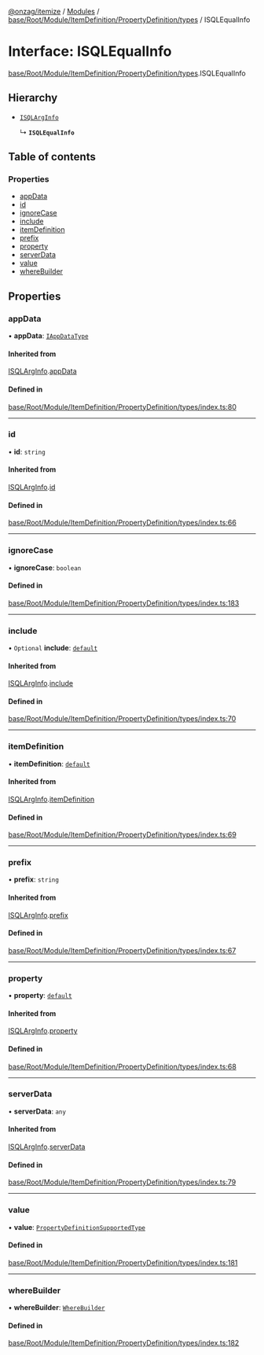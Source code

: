 [@onzag/itemize](../README.md) / [Modules](../modules.md) / [base/Root/Module/ItemDefinition/PropertyDefinition/types](../modules/base_Root_Module_ItemDefinition_PropertyDefinition_types.md) / ISQLEqualInfo

# Interface: ISQLEqualInfo

[base/Root/Module/ItemDefinition/PropertyDefinition/types](../modules/base_Root_Module_ItemDefinition_PropertyDefinition_types.md).ISQLEqualInfo

## Hierarchy

- [`ISQLArgInfo`](base_Root_Module_ItemDefinition_PropertyDefinition_types.ISQLArgInfo.md)

  ↳ **`ISQLEqualInfo`**

## Table of contents

### Properties

- [appData](base_Root_Module_ItemDefinition_PropertyDefinition_types.ISQLEqualInfo.md#appdata)
- [id](base_Root_Module_ItemDefinition_PropertyDefinition_types.ISQLEqualInfo.md#id)
- [ignoreCase](base_Root_Module_ItemDefinition_PropertyDefinition_types.ISQLEqualInfo.md#ignorecase)
- [include](base_Root_Module_ItemDefinition_PropertyDefinition_types.ISQLEqualInfo.md#include)
- [itemDefinition](base_Root_Module_ItemDefinition_PropertyDefinition_types.ISQLEqualInfo.md#itemdefinition)
- [prefix](base_Root_Module_ItemDefinition_PropertyDefinition_types.ISQLEqualInfo.md#prefix)
- [property](base_Root_Module_ItemDefinition_PropertyDefinition_types.ISQLEqualInfo.md#property)
- [serverData](base_Root_Module_ItemDefinition_PropertyDefinition_types.ISQLEqualInfo.md#serverdata)
- [value](base_Root_Module_ItemDefinition_PropertyDefinition_types.ISQLEqualInfo.md#value)
- [whereBuilder](base_Root_Module_ItemDefinition_PropertyDefinition_types.ISQLEqualInfo.md#wherebuilder)

## Properties

### appData

• **appData**: [`IAppDataType`](server.IAppDataType.md)

#### Inherited from

[ISQLArgInfo](base_Root_Module_ItemDefinition_PropertyDefinition_types.ISQLArgInfo.md).[appData](base_Root_Module_ItemDefinition_PropertyDefinition_types.ISQLArgInfo.md#appdata)

#### Defined in

[base/Root/Module/ItemDefinition/PropertyDefinition/types/index.ts:80](https://github.com/onzag/itemize/blob/73e0c39e/base/Root/Module/ItemDefinition/PropertyDefinition/types/index.ts#L80)

___

### id

• **id**: `string`

#### Inherited from

[ISQLArgInfo](base_Root_Module_ItemDefinition_PropertyDefinition_types.ISQLArgInfo.md).[id](base_Root_Module_ItemDefinition_PropertyDefinition_types.ISQLArgInfo.md#id)

#### Defined in

[base/Root/Module/ItemDefinition/PropertyDefinition/types/index.ts:66](https://github.com/onzag/itemize/blob/73e0c39e/base/Root/Module/ItemDefinition/PropertyDefinition/types/index.ts#L66)

___

### ignoreCase

• **ignoreCase**: `boolean`

#### Defined in

[base/Root/Module/ItemDefinition/PropertyDefinition/types/index.ts:183](https://github.com/onzag/itemize/blob/73e0c39e/base/Root/Module/ItemDefinition/PropertyDefinition/types/index.ts#L183)

___

### include

• `Optional` **include**: [`default`](../classes/base_Root_Module_ItemDefinition_Include.default.md)

#### Inherited from

[ISQLArgInfo](base_Root_Module_ItemDefinition_PropertyDefinition_types.ISQLArgInfo.md).[include](base_Root_Module_ItemDefinition_PropertyDefinition_types.ISQLArgInfo.md#include)

#### Defined in

[base/Root/Module/ItemDefinition/PropertyDefinition/types/index.ts:70](https://github.com/onzag/itemize/blob/73e0c39e/base/Root/Module/ItemDefinition/PropertyDefinition/types/index.ts#L70)

___

### itemDefinition

• **itemDefinition**: [`default`](../classes/base_Root_Module_ItemDefinition.default.md)

#### Inherited from

[ISQLArgInfo](base_Root_Module_ItemDefinition_PropertyDefinition_types.ISQLArgInfo.md).[itemDefinition](base_Root_Module_ItemDefinition_PropertyDefinition_types.ISQLArgInfo.md#itemdefinition)

#### Defined in

[base/Root/Module/ItemDefinition/PropertyDefinition/types/index.ts:69](https://github.com/onzag/itemize/blob/73e0c39e/base/Root/Module/ItemDefinition/PropertyDefinition/types/index.ts#L69)

___

### prefix

• **prefix**: `string`

#### Inherited from

[ISQLArgInfo](base_Root_Module_ItemDefinition_PropertyDefinition_types.ISQLArgInfo.md).[prefix](base_Root_Module_ItemDefinition_PropertyDefinition_types.ISQLArgInfo.md#prefix)

#### Defined in

[base/Root/Module/ItemDefinition/PropertyDefinition/types/index.ts:67](https://github.com/onzag/itemize/blob/73e0c39e/base/Root/Module/ItemDefinition/PropertyDefinition/types/index.ts#L67)

___

### property

• **property**: [`default`](../classes/base_Root_Module_ItemDefinition_PropertyDefinition.default.md)

#### Inherited from

[ISQLArgInfo](base_Root_Module_ItemDefinition_PropertyDefinition_types.ISQLArgInfo.md).[property](base_Root_Module_ItemDefinition_PropertyDefinition_types.ISQLArgInfo.md#property)

#### Defined in

[base/Root/Module/ItemDefinition/PropertyDefinition/types/index.ts:68](https://github.com/onzag/itemize/blob/73e0c39e/base/Root/Module/ItemDefinition/PropertyDefinition/types/index.ts#L68)

___

### serverData

• **serverData**: `any`

#### Inherited from

[ISQLArgInfo](base_Root_Module_ItemDefinition_PropertyDefinition_types.ISQLArgInfo.md).[serverData](base_Root_Module_ItemDefinition_PropertyDefinition_types.ISQLArgInfo.md#serverdata)

#### Defined in

[base/Root/Module/ItemDefinition/PropertyDefinition/types/index.ts:79](https://github.com/onzag/itemize/blob/73e0c39e/base/Root/Module/ItemDefinition/PropertyDefinition/types/index.ts#L79)

___

### value

• **value**: [`PropertyDefinitionSupportedType`](../modules/base_Root_Module_ItemDefinition_PropertyDefinition_types.md#propertydefinitionsupportedtype)

#### Defined in

[base/Root/Module/ItemDefinition/PropertyDefinition/types/index.ts:181](https://github.com/onzag/itemize/blob/73e0c39e/base/Root/Module/ItemDefinition/PropertyDefinition/types/index.ts#L181)

___

### whereBuilder

• **whereBuilder**: [`WhereBuilder`](../classes/database_WhereBuilder.WhereBuilder.md)

#### Defined in

[base/Root/Module/ItemDefinition/PropertyDefinition/types/index.ts:182](https://github.com/onzag/itemize/blob/73e0c39e/base/Root/Module/ItemDefinition/PropertyDefinition/types/index.ts#L182)

